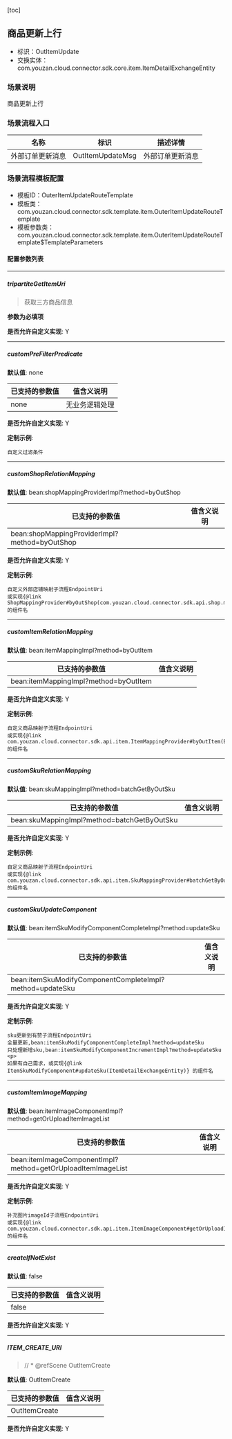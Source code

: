 [toc]

## 商品更新上行
- 标识：OutItemUpdate
- 交换实体：com.youzan.cloud.connector.sdk.core.item.ItemDetailExchangeEntity
### 场景说明
商品更新上行
### 场景流程入口

名称 | 标识 | 描述详情
---|---|---
外部订单更新消息 | OutItemUpdateMsg | 外部订单更新消息

### 场景流程模板配置
- 模板ID：OuterItemUpdateRouteTemplate
- 模板类：com.youzan.cloud.connector.sdk.template.item.OuterItemUpdateRouteTemplate
- 模板参数类：com.youzan.cloud.connector.sdk.template.item.OuterItemUpdateRouteTemplate$TemplateParameters

#### 配置参数列表

---
##### tripartiteGetItemUri
> 获取三方商品信息

**参数为必填项**


**是否允许自定义实现**: Y

---
##### customPreFilterPredicate
> 

**默认值**: none

已支持的参数值 | 值含义说明
---|---
none | 无业务逻辑处理

**是否允许自定义实现**: Y


**定制示例**:
```
自定义过滤条件
```
---
##### customShopRelationMapping
> 

**默认值**: bean:shopMappingProviderImpl?method=byOutShop

已支持的参数值 | 值含义说明
---|---
bean:shopMappingProviderImpl?method=byOutShop | 

**是否允许自定义实现**: Y


**定制示例**:
```
自定义外部店铺映射子流程EndpointUri
或实现{@link ShopMappingProvider#byOutShop(com.youzan.cloud.connector.sdk.api.shop.model.ByOutShopQryParam)}的组件名
```
---
##### customItemRelationMapping
> 

**默认值**: bean:itemMappingImpl?method=byOutItem

已支持的参数值 | 值含义说明
---|---
bean:itemMappingImpl?method=byOutItem | 

**是否允许自定义实现**: Y


**定制示例**:
```
自定义商品映射子流程EndpointUri
或实现{@link com.youzan.cloud.connector.sdk.api.item.ItemMappingProvider#byOutItem(ByOutItemQryParam)} 的组件名
```
---
##### customSkuRelationMapping
> 

**默认值**: bean:skuMappingImpl?method=batchGetByOutSku

已支持的参数值 | 值含义说明
---|---
bean:skuMappingImpl?method=batchGetByOutSku | 

**是否允许自定义实现**: Y


**定制示例**:
```
自定义商品映射子流程EndpointUri
或实现{@link com.youzan.cloud.connector.sdk.api.item.SkuMappingProvider#batchGetByOutSku(BatchGetByOutSkuQryParam)} 的组件名
```
---
##### customSkuUpdateComponent
> 

**默认值**: bean:itemSkuModifyComponentCompleteImpl?method=updateSku

已支持的参数值 | 值含义说明
---|---
bean:itemSkuModifyComponentCompleteImpl?method=updateSku | 

**是否允许自定义实现**: Y


**定制示例**:
```
sku更新到有赞子流程EndpointUri
全量更新,bean:itemSkuModifyComponentCompleteImpl?method=updateSku
只处理新增sku,bean:itemSkuModifyComponentIncrementImpl?method=updateSku
<p>
如果有自己需求，或实现{@link ItemSkuModifyComponent#updateSku(ItemDetailExchangeEntity)} 的组件名
```
---
##### customItemImageMapping
> 

**默认值**: bean:itemImageComponentImpl?method=getOrUploadItemImageList

已支持的参数值 | 值含义说明
---|---
bean:itemImageComponentImpl?method=getOrUploadItemImageList | 

**是否允许自定义实现**: Y


**定制示例**:
```
补充图片imageId子流程EndpointUri
或实现{@link com.youzan.cloud.connector.sdk.api.item.ItemImageComponent#getOrUploadItemImageList(ItemImageIdUploadParam)}的组件名
```
---
##### createIfNotExist
> 

**默认值**: false

已支持的参数值 | 值含义说明
---|---
false | 

**是否允许自定义实现**: Y

---
##### ITEM_CREATE_URI
> //         * @refScene OutItemCreate

**默认值**: OutItemCreate

已支持的参数值 | 值含义说明
---|---
OutItemCreate | 

**是否允许自定义实现**: Y


